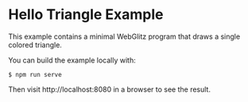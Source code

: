 # Hello Triangle Example

This example contains a minimal WebGlitz program that draws a single colored triangle. 

You can build the example locally with:

```
$ npm run serve
```

Then visit http://localhost:8080 in a browser to see the result.
